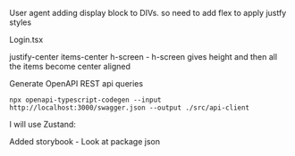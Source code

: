 User agent adding display block to DIVs. so need to add flex to apply justfy styles

Login.tsx

justify-center items-center h-screen - h-screen gives height and then all the items become center aligned

Generate OpenAPI REST api queries

```
npx openapi-typescript-codegen --input http://localhost:3000/swagger.json --output ./src/api-client
```

I will use Zustand:

Added storybook - Look at package json
